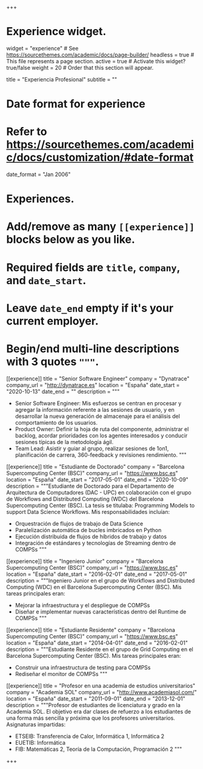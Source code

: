 +++
# Experience widget.
widget = "experience"  # See https://sourcethemes.com/academic/docs/page-builder/
headless = true  # This file represents a page section.
active = true  # Activate this widget? true/false
weight = 20  # Order that this section will appear.

title = "Experiencia Profesional"
subtitle = ""

# Date format for experience
#   Refer to https://sourcethemes.com/academic/docs/customization/#date-format
date_format = "Jan 2006"

# Experiences.
#   Add/remove as many `[[experience]]` blocks below as you like.
#   Required fields are `title`, `company`, and `date_start`.
#   Leave `date_end` empty if it's your current employer.
#   Begin/end multi-line descriptions with 3 quotes `"""`.
[[experience]]
  title = "Senior Software Engineer"
  company = "Dynatrace"
  company_url = "http://dynatrace.es"
  location = "España"
  date_start = "2020-10-13"
  date_end = ""
  description = """
  * Senior Software Engineer: Mis esfuerzos se centran en procesar y agregar la información referente a las sesiones de usuario, y en desarrollar la nueva generación de almacenaje para el análisis del comportamiento de los usuarios.
  * Product Owner: Definir la hoja de ruta del componente, administrar el backlog, acordar prioridades con los agentes interesados y conducir sesiones típicas de la metodología ágil.
  * Team Lead: Asistir y guiar al grupo, realizar sesiones de 1on1, planificación de carrera, 360-feedback y revisiones rendimiento.
  """
  
[[experience]]
  title = "Estudiante de Doctorado"
  company = "Barcelona Supercomputing Center (BSC)"
  company_url = "https://www.bsc.es"
  location = "España"
  date_start = "2017-05-01"
  date_end = "2020-10-09"
  description = """Estudiante de Doctorado para el Departamento de Arquitectura de Computadores (DAC - UPC) en colaboración con el grupo
  de Workflows and Distributed Computing (WDC) del Barcelona Supercomputing Center (BSC). La tesis se titulaba: Programming Models to support
  Data Science Workflows.
  Mis responsabilidades incluían:
  
  * Orquestración de flujos de trabajo de Data Science
  * Paralelización automática de bucles imbricados en Python
  * Ejecución distribuida de flujos de híbridos de trabajo y datos
  * Integración de estándares y tecnologías de Streaming dentro de COMPSs
  """
  
[[experience]]
  title = "Ingeniero Junior"
  company = "Barcelona Supercomputing Center (BSC)"
  company_url = "https://www.bsc.es"
  location = "España"
  date_start = "2016-02-01"
  date_end = "2017-05-01"
  description = """Ingeniero Junior en el grupo de Workflows and Distributed Computing (WDC) en el Barcelona Supercomputing Center (BSC). 
  Mis tareas principales eran:
  
  * Mejorar la infraestructura y el despliegue de COMPSs
  * Diseñar e implementar nuevas características dentro del Runtime de COMPSs
  """
  
[[experience]]
  title = "Estudiante Residente"
  company = "Barcelona Supercomputing Center (BSC)"
  company_url = "https://www.bsc.es"
  location = "España"
  date_start = "2014-04-01"
  date_end = "2016-02-01"
  description = """Estudiante Residente en el grupo de Grid Computing en el Barcelona Supercomputing Center (BSC). 
  Mis tareas principales eran:
  
  * Construir una infraestructura de testing para COMPSs
  * Rediseñar el monitor de COMPSs
  """
  
[[experience]]
  title = "Profesor en una academia de estudios universitarios"
  company = "Academia SOL"
  company_url = "http://www.academiasol.com/"
  location = "España"
  date_start = "2011-09-01"
  date_end = "2013-12-01"
  description = """Profesor de estudiantes de licenciatura y grado en la Academia SOL. El objetivo era dar clases de refuerzo a los estudiantes
  de una forma más sencilla y próxima que los profesores universitarios. 
  Asignaturas impartidas:
  
  * ETSEIB: Transferencia de Calor, Informática 1, Informática 2
  * EUETIB: Informática
  * FIB: Matemáticas 2, Teoría de la Computación, Programación 2
  """
  
+++
